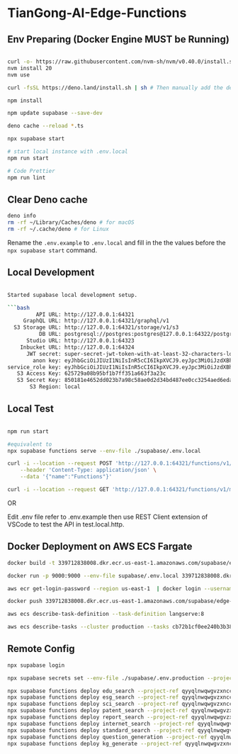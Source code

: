 # TianGong-AI-Edge-Functions

## Env Preparing (Docker Engine MUST be Running)

```bash

curl -o- https://raw.githubusercontent.com/nvm-sh/nvm/v0.40.0/install.sh | bash
nvm install 20
nvm use

curl -fsSL https://deno.land/install.sh | sh # Then manually add the deno directory to your $HOME/.zshrc (or similar)

npm install

npm update supabase --save-dev

deno cache --reload *.ts

npx supabase start

# start local instance with .env.local
npm run start

# Code Prettier
npm run lint

```

## Clear Deno cache

```bash
deno info
rm -rf ~/Library/Caches/deno # for macOS
rm -rf ~/.cache/deno # for Linux
```

Rename the `.env.example` to `.env.local` and fill in the the values before the `npx supabase start` command.

## Local Development

````bash

Started supabase local development setup.

```bash
         API URL: http://127.0.0.1:64321
     GraphQL URL: http://127.0.0.1:64321/graphql/v1
  S3 Storage URL: http://127.0.0.1:64321/storage/v1/s3
          DB URL: postgresql://postgres:postgres@127.0.0.1:64322/postgres
      Studio URL: http://127.0.0.1:64323
    Inbucket URL: http://127.0.0.1:64324
      JWT secret: super-secret-jwt-token-with-at-least-32-characters-long
        anon key: eyJhbGciOiJIUzI1NiIsInR5cCI6IkpXVCJ9.eyJpc3MiOiJzdXBhYmFzZS1kZW1vIiwicm9sZSI6ImFub24iLCJleHAiOjE5ODM4MTI5OTZ9.CRXP1A7WOeoJeXxjNni43kdQwgnWNReilDMblYTn_I0
service_role key: eyJhbGciOiJIUzI1NiIsInR5cCI6IkpXVCJ9.eyJpc3MiOiJzdXBhYmFzZS1kZW1vIiwicm9sZSI6InNlcnZpY2Vfcm9sZSIsImV4cCI6MTk4MzgxMjk5Nn0.EGIM96RAZx35lJzdJsyH-qQwv8Hdp7fsn3W0YpN81IU
   S3 Access Key: 625729a08b95bf1b7ff351a663f3a23c
   S3 Secret Key: 850181e4652dd023b7a98c58ae0d2d34bd487ee0cc3254aed6eda37307425907
       S3 Region: local
````

## Local Test

```bash

npm run start

#equivalent to
npx supabase functions serve --env-file ./supabase/.env.local

curl -i --location --request POST 'http://127.0.0.1:64321/functions/v1/esg_compliance' \
    --header 'Content-Type: application/json' \
    --data '{"name":"Functions"}'

curl -i --location --request GET 'http://127.0.0.1:64321/functions/v1/main/health'
```

OR

Edit .env file refer to .env.example then use REST Client extension of VSCode to test the API in test.local.http.

## Docker Deployment on AWS ECS Fargate

```bash
docker build -t 339712838008.dkr.ecr.us-east-1.amazonaws.com/supabase/edge-runtime:v20240715 .

docker run -p 9000:9000 --env-file supabase/.env.local 339712838008.dkr.ecr.us-east-1.amazonaws.com/supabase/edge-runtime:v20240715

aws ecr get-login-password --region us-east-1  | docker login --username AWS --password-stdin 339712838008.dkr.ecr.us-east-1.amazonaws.com

docker push 339712838008.dkr.ecr.us-east-1.amazonaws.com/supabase/edge-runtime:v20240715

aws ecs describe-task-definition --task-definition langserve:8

aws ecs describe-tasks --cluster production --tasks cb72b1cf0ee240b3b3820f3e9431cb7c

```

## Remote Config

```bash
npx supabase login

npx supabase secrets set --env-file ./supabase/.env.production --project-ref qyyqlnwqwgvzxnccnbgm

npx supabase functions deploy edu_search --project-ref qyyqlnwqwgvzxnccnbgm
npx supabase functions deploy esg_search --project-ref qyyqlnwqwgvzxnccnbgm
npx supabase functions deploy sci_search --project-ref qyyqlnwqwgvzxnccnbgm
npx supabase functions deploy patent_search --project-ref qyyqlnwqwgvzxnccnbgm
npx supabase functions deploy report_search --project-ref qyyqlnwqwgvzxnccnbgm
npx supabase functions deploy internet_search --project-ref qyyqlnwqwgvzxnccnbgm
npx supabase functions deploy standard_search --project-ref qyyqlnwqwgvzxnccnbgm
npx supabase functions deploy question_generation --project-ref qyyqlnwqwgvzxnccnbgm
npx supabase functions deploy kg_generate --project-ref qyyqlnwqwgvzxnccnbgm

```
